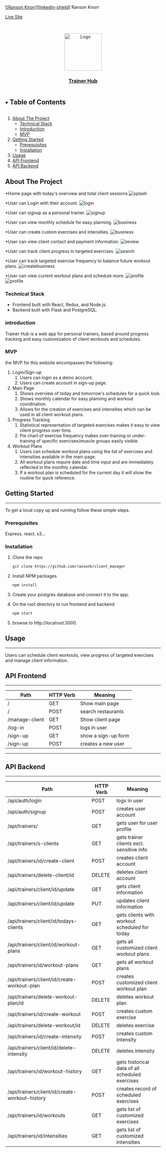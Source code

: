 [![Ranson Knorr][linkedin-shield]][linkedin-url-ranson] Ranson Knorr


[Live Site](https://trainer-hub.herokuapp.com/)

<!-- PROJECT LOGO -->
<br />
<p align="center">
<a href="https://trainer-hub.herokuapp.com/">
    <img src="readmeImages/trainer-graphs.png" alt="Logo" width="120" height="auto"
    ></a>
<a href="https://trainer-hub.herokuapp.com/">
  <h3 align="center">Trainer Hub</h3></a>



</p>



<!-- TABLE OF CONTENTS -->
<details open="open">
  <summary><h2 style="display: inline-block">Table of Contents</h2></summary>
  <ol>
    <li>
      <a href="#about-the-project">About The Project</a>
      <ul>
        <li><a href="#technical-stack">Technical Stack</a></li>
        <li><a href="#introduction">Introduction</a></li>
        <li><a href="#mvp">MVP</a></li>
      </ul>
    </li>
    <li>
      <a href="#getting-started">Getting Started</a>
      <ul>
        <li><a href="#prerequisites">Prerequisites</a></li>
        <li><a href="#installation">Installation</a></li>
      </ul>
    </li>
    <li><a href="#usage">Usage</a></li>
    <li><a href="#api-frontend">API Frontend</a></li>
    <li><a href="#api-backend">API Backend</a></li>
  </ol>
</details>



<!-- ABOUT THE PROJECT -->
## About The Project
*Home page with today's overview and total client sessions
![splash](readmeImages/trainer-home.png)

*User can Login with their account.
![login](readmeImages/trainer-login.png)

*User can signup as a personal trainer.
![signup](readmeImages/trainer-signup.png)

*User can view monthly schedule for easy planning.
![business](readmeImages/trainer-sched.png)

*User can create custom exercises and intensities.
![business](readmeImages/trainer-create-routine.png)

*User can view client contact and payment information.
![review](readmeImages/trainer-client-info.png)

*User can track client progress in targeted exercises.
![search](readmeImages/trainer-exercise.png)

*User can track targeted exercise frequency to balance future workout plans.
![createbusiness](readmeImages/trainer-frequency.png)

*User can view current workout plans and schedule more.
![profile](readmeImages/trainer-plan.png)
![profile](readmeImages/trainer-add-plan.png)

<!-- *Database Schema
![database](readmeImages/DBschema.png) -->


### Technical Stack

* Frontend built with React, Redux, and Node.js.
* Backend built with Flask and PostgreSQL.


### introduction

Trainer Hub is a web app for personal trainers, based around progress tracking and easy customization of client workouts and schedules.


### MVP
the MVP for this website encompasses the following:

1.  Login/Sign-up
    1. Users can login as a demo account.
    2. Users can create account in sign-up page.
2.  Main Page
    1. Shows overview of today and tomorrow's schedules for a quick look.
    2. Shows monthly calendar for easy planning and workout coordination.
    3. Allows for the creation of exercises and intensities which can be used in all client workout plans.
3. Progress Tracking
    1. Statistical representation of targeted exercises makes it easy to view client progress over time.
    2. Pie chart of exercise frequency makes over-training or under-training of specific exercises/muscle groups easily visible.
4. Workout Plans
    1. Users can schedule workout plans using the list of exercises and intensities available in the main page.
    2. All workout plans require date and time input and are immediately reflected in the monthly calendar.
    3. If a workout plan is scheduled for the current day it will show the routine for quick reference.



<!-- GETTING STARTED -->
## Getting Started
-----------

To get a local copy up and running follow these simple steps.

### Prerequisites

Express, react, s3...

### Installation


1. Clone the repo
   ```sh
   git clone https://github.com/ransonk/client_manager
   ```
2. Install NPM packages
   ```sh
   npm install
   ```
3. Create your postgres database and connect it to the app.

4. On the root directory to run frontend and backend
   ```sh
   npm start
   ```
5. browse to http://locahost:3000.


<!-- USAGE EXAMPLES -->
## Usage
-----------
Users can schedule client workouts, view progress of targeted exercises and manage client information.


## API Frontend
--------------------------
|    Path            |   HTTP Verb   |          Meaning                   |
|--------------------|---------------|------------------------------------|
|         /          |      GET      |       Show main page               |
|         /          |      POST     |      search restaurants            |
| /manage-client     |      GET      |      Show client page              |
|       /log-in      |      POST     |         logs in user               |
|      /sign-up      |      GET      |      show a sign-up form           |
|      /sign-up      |      POST     |      creates a new user            |


--------------------------

## API Backend
-----------
|                Path                 | HTTP Verb |                      Meaning                           |
|-------------------------------------|-----------|--------------------------------------------------------|
| /api/auth/login                     |   POST    |                   logs in user                         |
| /api/auth/signup                    |   POST    |                   creates user account                 |
| /api/trainers/                      |   GET     |            gets user for user profile                  |
| /api/trainers/s-clients             |   GET     |            gets trainer clients excl. sensitive info   |
| /api/trainers/id/create-client      |   POST    |            creates client account                      |
| /api/trainers/delete-client/id      |   DELETE     |         deletes client account    |
| /api/trainers/client/id/update      |   GET     |            gets client information                     |
| /api/trainers/client/id/update      |   PUT     |            updates client information                  |
| /api/trainers/client/id/todays-clients |   GET     |         gets clients with workout scheduled for today |
| /api/trainers/client/id/workout-plans  |   GET     |         gets all customized client workout plans      |
| /api/trainers/id/workout-plans  |   GET     |         gets all workout plans                             |
| /api/trainers/client/id/create-workout-plan  |   POST     |         creates customized client workout plan     |
| /api/trainers/delete-workout-plan/id  |   DELETE     |         deletes workout plan    |
| /api/trainers/id/create-workout  |   POST     |         creates custom exercise    |
| /api/trainers/delete-workout/id  |   DELETE     |         deletes exercise    |
| /api/trainers/id/create-intensity  |   POST     |         creates custom intensity    |
| /api/trainers/client/id/delete-intensity  |   DELETE     |         deletes intensity    |
| /api/trainers/id/workout-history |   GET     |         gets historical data of all scheduled exercises |
| /api/trainers/client/id/create-workout-history  |   POST     |         creates record of scheduled exercises     |
| /api/trainers/id/workouts           |   GET     |            gets list of customized exercises           |
| /api/trainers/id/intensities        |   GET   |            gets list of customized intensities           |




[linkedin-url-ranson]:https://github.com/ransonk
